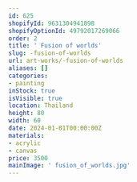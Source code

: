 ```yaml
---
id: 625
shopifyId: 9631304941898
shopifyOptionId: 49792017269066
order: 2
title: ' Fusion of worlds'
slug: -fusion-of-worlds
url: art-works/-fusion-of-worlds
aliases: []
categories:
- painting
inStock: true
isVisible: true
location: Thailand
height: 80
width: 60
date: 2024-01-01T00:00:00Z
materials:
- acrylic
- canvas
price: 3500
mainImage: ' fusion_of_worlds.jpg'
---
```

